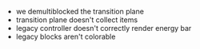 - we demultiblocked the transition plane
- transition plane doesn't collect items
- legacy controller doesn't correctly render energy bar
- legacy blocks aren't colorable
